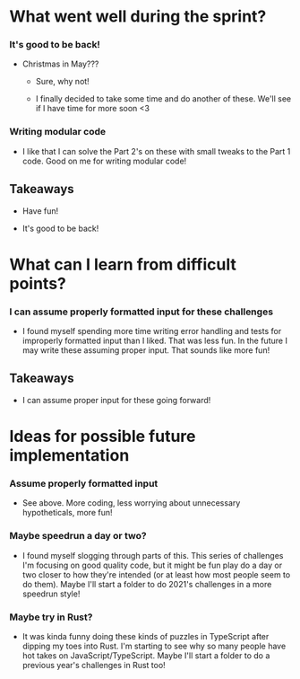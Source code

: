 # What went well during the sprint?

### It's good to be back!

- Christmas in May???

  - Sure, why not!

  - I finally decided to take some time and do another of these. We'll see if I have time for more soon <3

### Writing modular code

- I like that I can solve the Part 2's on these with small tweaks to the Part 1 code. Good on me for writing modular code!

## Takeaways

- Have fun!

- It's good to be back!

# What can I learn from difficult points?

### I can assume properly formatted input for these challenges

- I found myself spending more time writing error handling and tests for improperly formatted input than I liked. That was less fun. In the future I may write these assuming proper input. That sounds like more fun!

## Takeaways

- I can assume proper input for these going forward!

# Ideas for possible future implementation

### Assume properly formatted input

- See above. More coding, less worrying about unnecessary hypotheticals, more fun!

### Maybe speedrun a day or two?

- I found myself slogging through parts of this. This series of challenges I'm focusing on good quality code, but it might be fun play do a day or two closer to how they're intended (or at least how most people seem to do them). Maybe I'll start a folder to do 2021's challenges in a more speedrun style!

### Maybe try in Rust?

- It was kinda funny doing these kinds of puzzles in TypeScript after dipping my toes into Rust. I'm starting to see why so many people have hot takes on JavaScript/TypeScript. Maybe I'll start a folder to do a previous year's challenges in Rust too!
